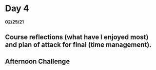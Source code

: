 # Day 4
__02/25/21__

## Course reflections (what have I enjoyed most) and plan of attack for final (time management).


## Afternoon Challenge
